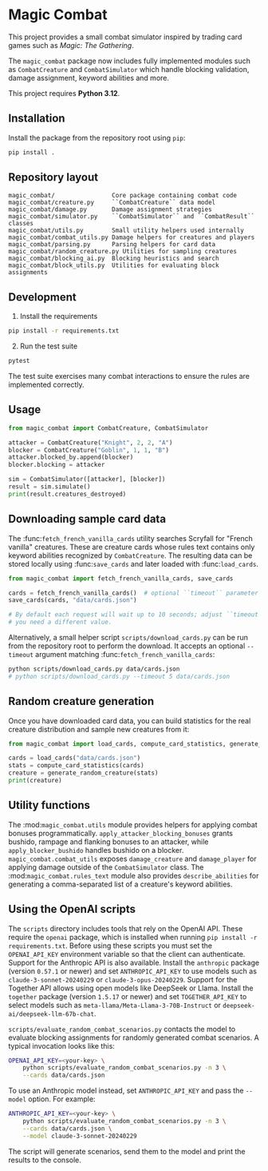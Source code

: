 # Magic Combat

This project provides a small combat simulator inspired by trading card games
such as *Magic: The Gathering*.

The ``magic_combat`` package now includes fully implemented modules such as
``CombatCreature`` and ``CombatSimulator`` which handle blocking validation,
damage assignment, keyword abilities and more.

This project requires **Python 3.12**.

## Installation

Install the package from the repository root using ``pip``:

```bash
pip install .
```

## Repository layout

```
magic_combat/                Core package containing combat code
magic_combat/creature.py     ``CombatCreature`` data model
magic_combat/damage.py       Damage assignment strategies
magic_combat/simulator.py    ``CombatSimulator`` and ``CombatResult`` classes
magic_combat/utils.py        Small utility helpers used internally
magic_combat/combat_utils.py Damage helpers for creatures and players
magic_combat/parsing.py      Parsing helpers for card data
magic_combat/random_creature.py Utilities for sampling creatures
magic_combat/blocking_ai.py  Blocking heuristics and search
magic_combat/block_utils.py  Utilities for evaluating block assignments
```

## Development

1. Install the requirements

```bash
pip install -r requirements.txt
```

2. Run the test suite

```bash
pytest
```

The test suite exercises many combat interactions to ensure the rules are
implemented correctly.

## Usage

```python
from magic_combat import CombatCreature, CombatSimulator

attacker = CombatCreature("Knight", 2, 2, "A")
blocker = CombatCreature("Goblin", 1, 1, "B")
attacker.blocked_by.append(blocker)
blocker.blocking = attacker

sim = CombatSimulator([attacker], [blocker])
result = sim.simulate()
print(result.creatures_destroyed)
```

## Downloading sample card data

The :func:`fetch_french_vanilla_cards` utility searches Scryfall for
"French vanilla" creatures. These are creature cards whose rules text
contains only keyword abilities recognized by ``CombatCreature``. The
resulting data can be stored locally using :func:`save_cards` and later
loaded with :func:`load_cards`.

```python
from magic_combat import fetch_french_vanilla_cards, save_cards

cards = fetch_french_vanilla_cards()  # optional ``timeout`` parameter
save_cards(cards, "data/cards.json")

# By default each request will wait up to 10 seconds; adjust ``timeout`` if
# you need a different value.
```

Alternatively, a small helper script ``scripts/download_cards.py`` can be run
from the repository root to perform the download.  It accepts an optional
``--timeout`` argument matching :func:`fetch_french_vanilla_cards`:

```bash
python scripts/download_cards.py data/cards.json
# python scripts/download_cards.py --timeout 5 data/cards.json
```

## Random creature generation

Once you have downloaded card data, you can build statistics for the real
creature distribution and sample new creatures from it:

```python
from magic_combat import load_cards, compute_card_statistics, generate_random_creature

cards = load_cards("data/cards.json")
stats = compute_card_statistics(cards)
creature = generate_random_creature(stats)
print(creature)
```

## Utility functions

The :mod:`magic_combat.utils` module provides helpers for applying combat
bonuses programmatically. ``apply_attacker_blocking_bonuses`` grants bushido,
rampage and flanking bonuses to an attacker, while ``apply_blocker_bushido``
handles bushido on a blocker. ``magic_combat.combat_utils`` exposes
``damage_creature`` and ``damage_player`` for applying damage outside of the
``CombatSimulator`` class. The :mod:`magic_combat.rules_text` module also
provides ``describe_abilities`` for generating a comma-separated list of a
creature's keyword abilities.

## Using the OpenAI scripts

The ``scripts`` directory includes tools that rely on the OpenAI API.  These
require the ``openai`` package, which is installed when running ``pip install
-r requirements.txt``.  Before using these scripts you must set the
``OPENAI_API_KEY`` environment variable so that the client can authenticate.
Support for the Anthropic API is also available.  Install the ``anthropic``
package (version ``0.57.1`` or newer) and set ``ANTHROPIC_API_KEY`` to use models such as
``claude-3-sonnet-20240229`` or ``claude-3-opus-20240229``.
Support for the Together API allows using open models like DeepSeek or Llama.
Install the ``together`` package (version ``1.5.17`` or newer) and set
``TOGETHER_API_KEY`` to select models such as
``meta-llama/Meta-Llama-3-70B-Instruct`` or
``deepseek-ai/deepseek-llm-67b-chat``.

``scripts/evaluate_random_combat_scenarios.py`` contacts the model to
evaluate blocking assignments for randomly generated combat scenarios.  A
typical invocation looks like this:

```bash
OPENAI_API_KEY=<your-key> \
    python scripts/evaluate_random_combat_scenarios.py -n 3 \
    --cards data/cards.json
```

To use an Anthropic model instead, set ``ANTHROPIC_API_KEY`` and pass the
``--model`` option.  For example:

```bash
ANTHROPIC_API_KEY=<your-key> \
    python scripts/evaluate_random_combat_scenarios.py -n 3 \
    --cards data/cards.json \
    --model claude-3-sonnet-20240229
```

The script will generate scenarios, send them to the model and print the
results to the console.
